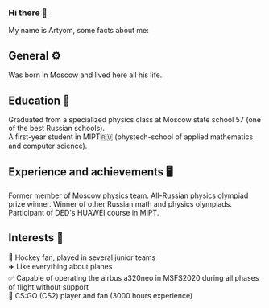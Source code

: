 ### Hi there 👋
My name is Artyom, some facts about me:  

## General ⚙️
Was born in Moscow and lived here all his life.  
## Education 📖
Graduated from a specialized physics class at Moscow state school 57 (one of the best Russian schools).  
A first-year student in MIPT🇷🇺 (phystech-school of applied mathematics and computer science). 
## Experience and achievements 🖥️
Former member of Moscow physics team. All-Russian physics olympiad prize winner. Winner of other Russian math and physics olympiads.  
Participant of DED's HUAWEI course in MIPT.  
## Interests 💬
🏒 Hockey fan, played in several junior teams  
✈️ Like everything about planes  
✅ Сapable of operating the airbus a320neo in MSFS2020 during all phases of flight without support  
🔫 CS:GO (CS2) player and fan (3000 hours experience)

